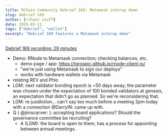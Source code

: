 ```yaml
---
title: RChain Community Debrief 169: Metamask interop demo
slug: debrief-169
author: [rchain stuff]
date: 2020-03-11
tags: ["debrief", "wallet"]
excerpt: "Debrief 169 features a Metamask interop demo"
---
```


[Debrief 169 recording: 29 minutes](https://www.youtube.com/watch?v=tZCp7vJ_V28)

 - Demo: RNode to Metamask connection; checking balances, etc.
   - demo page / app: https://tgrospic.github.io/rnode-client-js/
   - "we're just using Metamask to sign our deploys"
   - works with hardware wallets via Metamask
 - relating REV and Phlo
 - LGM: next validator bonding epoch is ~50 days away; the parameter was chosen under the expectation of 100 bonded validators at genesis, an expectation that didn't go as planned. So we're reconsidering that.
 - LGM: re jusidiction... can't say too much before a meeting 2pm today with a connection @DarrylN: came up with.
 - Q ( @jimscarver: ): accepting board applications? Should the governance committee be recruiting?
   - A (LGM): the board is open to them; has a process for appointing between annual meetings.
